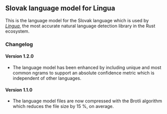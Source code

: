 ## Slovak language model for Lingua

This is the language model for the Slovak language which is used by 
[*Lingua*](https://github.com/pemistahl/lingua-rs), 
the most accurate natural language detection library in the Rust ecosystem.

### Changelog

#### Version 1.2.0

- The language model has been enhanced by including unique and most common
  ngrams to support an absolute confidence metric which is independent of
  other languages.

#### Version 1.1.0

- The language model files are now compressed with the Brotli algorithm which
  reduces the file size by 15 %, on average.
